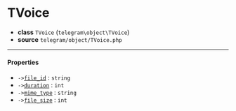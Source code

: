 # TVoice

- **class** `TVoice` (`telegram\object\TVoice`)
- **source** `telegram/object/TVoice.php`

---

#### Properties

- `->`[`file_id`](#prop-file_id) : `string`
- `->`[`duration`](#prop-duration) : `int`
- `->`[`mime_type`](#prop-mime_type) : `string`
- `->`[`file_size`](#prop-file_size) : `int`